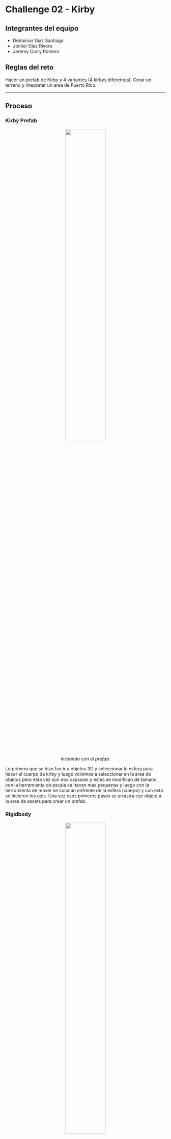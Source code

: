 # Challenge 02 - Kirby

## Integrantes del equipo
- Debbimar Díaz Santiago
- Jonlier Díaz Rivera
- Jeremy Curry Romero

## Reglas del reto
Hacer un prefab de Kirby y 4 variantes (4 kirbys diferentes). Crear un terreno y intepretar un area de Puerto Rico.

---

## Proceso

### Kirby Prefab
<div align="center">
  <img src="kirby Prefab.png" width="50%" />
  <p><i>iniciando con el prefab.</i></p>
</div>

Lo primero que se hizo fue ir a objetos 3D y seleccionar la esfera para hacer el cuerpo de kirby y luego volvimos a seleccionar en la area de objetos pero esta vez son dos capsulas y estas se modifican de tamano, con la herramienta de escala se hacen mas pequenas y luego con la herramienta de mover se colocan enfrente de la esfera (cuerpo) y con esto se hicieron los ojos. Una vez esos primeros pasos se arrastra ese objeto a la area de assets para crear un prefab. 

### Rigidbody
<div align="center">
  <img src="kirby prefab rigidbody.png" width="50%" />
  <p><i>Se agrega el rigidbody.</i></p>
</div>

En el prefab en la opcion de de agregar componentes, se selecciona y se busca la opcion de rigidbody y la agregamos.

### Variants
<div align="center">
  <img src="kirby prefab variants.png" width="50%" />
  <p><i>Se crean 4 variantes del prefab</i></p>
</div>

Despues de haber creado el prefab se hacen 4 variantes para los diferentes kirbys y esto se hace arrastrando el prefab principal al area de assets y unity te da un aviso de si quieres crear un prefab variants y al marcar que si ya tenemos el primer variant. Se hacen los mismos pasos para el resto de los variants.

### Kirby Normal Prefab Variant 1

### Kirby Mike Prefab Variant 2 
<div align="center">
  <img src="micro.png" width="50%" />
  <p><i>Microfono</i></p>
</div>

Para el segundo kirby en este caso la version de Mike, en el cual es un kirby con microfono y audifonos. Lo que se hizo para este kirby fue acomodar los brazos y los pies con la herramienta de mover y rotar. Aqui lo principal era crear el microfono, para este se fue a la area de objetos y se escogio un cilindro y con la opcion de escala se minimizo para que fuera el tamano correcto para nuestro kirby. Luego con una esfera y la herramienta de escala como que la aplastamos para hacer una especie de plato hondo y luego duplicamos eso y con la herramienta de escala se agranda un poco para que quede mas redondo y hacer la base del microfono con  mas detalle. Por ultimo con un cubo, se uso la herramienta de escala para ponerlo mas pequeno y luego hacer la base de arriba del microfono y ese cubo se duplico para hacer algo similar que se hizo para la base del tubo y luego de que tenemos el cubo ya pues se edita la escala para hacerlo un poco mas pequeno y que quede el microfono dentro de la base del microfono y con la herramienta de mover se coloca arriba del cilindro y base que en cojunto hacian el agarre del microfono.

<div align="center">
  <img src="kirby mic adjustment.png" width="50%" />
  <p><i>Posicionamiento de microfono.</i></p>
</div>

Aqui con la herramienta de mover y rotar se coloco el microfono en la mano de kirby.

<div align="center">
  <img src="kirby mike final.png" width="50%" />
  <p><i>Kirby Mike terminado.</i></p>
</div>

Finalmente se hicieron los audifonos, primero con algo similar que se hizo la base de el agarre del microfono pues se hicieron las almoadillas de los audifonos. Con una esfera que se aplasto y otra que quedo mas redonda se hizo una almoadilla y luego se duplico para colocarla una en cada lado del cuerpo de kirby. Por ultimo se utilizaron 3 cilindros para hacer el "casco" osea lo que conecta las almoadillas y crea el auricular. Con la herramienta de escala se puso el cilindro mas pequeno y se coloco en la parte de arriba del cuerpo de kirby y se duplico ese cilindro y se puso aun mas pequeno y con la herramienta de rotar y movier se coloco uno en cada lado conectando las almoadillas y completando el audifono.

### Kirby Sword Prefab Variant 3
<div align="center">
  <img src="cejas sphere.png" width="50%" />
  <p><i>Cejas.</i></p>
</div>

Para la variante 3, Kirby Sword en este caso. Lo primero que se hizo fue agregar una esfera de objetos y con la herramienta de escala se hicieron mas pequenas y se estiro para hacer una especie de ceja, luego con la herramienta de rotar y mover se colocaron sobre los ojos y asi lograr la expresion mas ruda del kirby.

<div align="center">
  <img src="sword handheld with sphere.png" width="50%" />
  <p><i>Mango de la espada.</i></p>
</div>

La cosa mas importante para lograr este kirby es la espada, para esto primero se agrego un cilindro y se hizo mas o menos mas ancho que el de el microfono y con la herramienta de escala fue que se minimizo un poco. Luego se agrego otro cilindro el cual con la herramienta de escala se aplasto bastante para el diseno del mango, con una esfera la cual se edito y se puso mas pequena con la escala pues se coloca en el centro del diseno arriba del agarre y se duplico para colocarlo en ambos lados de la espada y quedara el mango asi. Para el resto de la espada, especificamente para el filo y la espada como tal se utilizo un bloque y con la opcion de escala se alargo y coloco encima del mango, despues con dos cubos pequenos se coloco la punta de la espada osea se creo el efeccto de diamante o filo en la espada. Con la rotacion y lo de mover se coloco la espada en la mano del kirby. Para este kirby los pies y brazos se movieron y rotaron de posicion para poder recrear la pose de la imagen. Una vez la espada en su sitio, con una esfera y la opcion de escala se aplasto para hacer la base del gorrito. Despues con otra esfera la cual se alargo para recrear el gorro como tal y se coloco encima del kirby y posiciono para que pareciera el gorro mas o menos caido. Por ultimo con una esfera que se minimizo se hizo la punta del gorro.

<div align="center">
  <img src="gorro sphere.png" width="50%" />
  <p><i>Kirby Sword terminado.</i></p>
</div>

### Kirby Ness Prefab Variant 4

### Terrain

### Memoria o Historia
Debbimar (Memoria) - Cuando era pequeña cuando estaban de moda los Nintendo DS yo tenía uno y un juego que jugaba bastante era sino mal recuerdo Kirby Súper Star Ultra. Lo jugaba mucho juntos al resto de juegos de la franquicia de Nintendo. Pero Kirby específicamente es un juego que me marcó bastante y de los que más recuerdo, junto a Starfy que era similar y yoshi island. Hace mucho no juego ninguno de Kirby ya que no sentía el mismo “hype” a los antiguos que habían de plataforma en DS. Esos juegos tenían ese toque que sin importar que no te aburrías. Actualmente me ha llamado la atención el juego más reciente que han sacado de Kirby in The Forgotten Land que es parecido al Mario Odissey en cuestión del mundo abierto y se ve interesante pero aún no me he tomado la oportunidad de comprármelo.

### Esperiencia Ganada
Debbimar - De este challenge lo que mas me sorprendio fue la cantidad de veces que utilice esferas. Al kirby ser un personaje redondo y casi todas sus extremidades ser de la misma forma pues muchas cosas eran con esferas pero en otros kirbys se utilizaron tambien cubos, cilindros e incluso capsulas. Me sorprendio como con objetos 3D simples se logro hacer "objetos" o assets mas complejos como el microfono y la espada.
